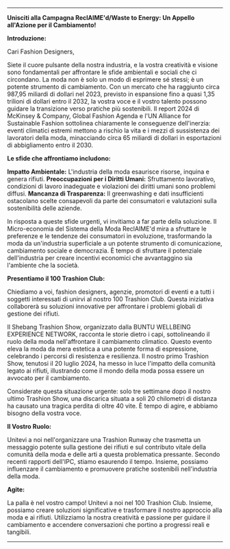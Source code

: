 ---

**Unisciti alla Campagna ReclAIME'd/Waste to Energy: Un Appello all'Azione per il Cambiamento!**

**Introduzione:**

Cari Fashion Designers,

Siete il cuore pulsante della nostra industria, e la vostra creatività e visione sono fondamentali per affrontare le sfide ambientali e sociali che ci circondano. La moda non è solo un modo di esprimere sé stessi; è un potente strumento di cambiamento. Con un mercato che ha raggiunto circa 987,95 miliardi di dollari nel 2023, previsto in espansione fino a quasi 1,35 trilioni di dollari entro il 2032, la vostra voce e il vostro talento possono guidare la transizione verso pratiche più sostenibili. Il report 2024 di McKinsey & Company, Global Fashion Agenda e l'UN Alliance for Sustainable Fashion sottolinea chiaramente le conseguenze dell'inerzia: eventi climatici estremi mettono a rischio la vita e i mezzi di sussistenza dei lavoratori della moda, minacciando circa 65 miliardi di dollari in esportazioni di abbigliamento entro il 2030.

**Le sfide che affrontiamo includono:**

**Impatto Ambientale:** L'industria della moda esaurisce risorse, inquina e genera rifiuti.
**Preoccupazioni per i Diritti Umani:** Sfruttamento lavorativo, condizioni di lavoro inadeguate e violazioni dei diritti umani sono problemi diffusi.
**Mancanza di Trasparenza:** Il greenwashing e dati insufficienti ostacolano scelte consapevoli da parte dei consumatori e valutazioni sulla sostenibilità delle aziende.

In risposta a queste sfide urgenti, vi invitiamo a far parte della soluzione. Il Micro-economia del Sistema della Moda ReclAIME'd mira a sfruttare le preferenze e le tendenze dei consumatori in evoluzione, trasformando la moda da un'industria superficiale a un potente strumento di comunicazione, cambiamento sociale e democrazia. È tempo di sfruttare il potenziale dell'industria per creare incentivi economici che avvantaggino sia l'ambiente che la società.

**Presentiamo il 100 Trashion Club:**

Chiediamo a voi, fashion designers, agenzie, promotori di eventi e a tutti i soggetti interessati di unirvi al nostro 100 Trashion Club. Questa iniziativa collaborerà su soluzioni innovative per affrontare i problemi globali di gestione dei rifiuti.

Il Shebang Trashion Show, organizzato dalla BUNTU WELLBEING EXPERIENCE NETWORK, racconta le storie dietro i capi, sottolineando il ruolo della moda nell'affrontare il cambiamento climatico. Questo evento eleva la moda da mera estetica a una potente forma di espressione, celebrando i percorsi di resistenza e resilienza. Il nostro primo Trashion Show, tenutosi il 20 luglio 2024, ha messo in luce l'impatto della comunità legato ai rifiuti, illustrando come il mondo della moda possa essere un avvocato per il cambiamento.

Considerate questa situazione urgente: solo tre settimane dopo il nostro ultimo Trashion Show, una discarica situata a soli 20 chilometri di distanza ha causato una tragica perdita di oltre 40 vite. È tempo di agire, e abbiamo bisogno della vostra voce.

**Il Vostro Ruolo:**

Unitevi a noi nell'organizzare una Trashion Runway che trasmetta un messaggio potente sulla gestione dei rifiuti e sul contributo vitale della comunità della moda e delle arti a questa problematica pressante. Secondo recenti rapporti dell'IPC, stiamo esaurendo il tempo. Insieme, possiamo influenzare il cambiamento e promuovere pratiche sostenibili nell'industria della moda.

**Agite:**

La palla è nel vostro campo! Unitevi a noi nel 100 Trashion Club. Insieme, possiamo creare soluzioni significative e trasformare il nostro approccio alla moda e ai rifiuti. Utilizziamo la nostra creatività e passione per guidare il cambiamento e accendere conversazioni che portino a progressi reali e tangibili.

---